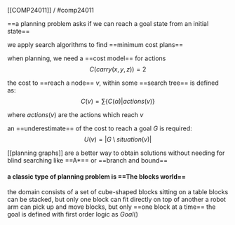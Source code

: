 [[COMP24011]] / #comp24011 

==a planning problem asks if we can reach a goal state from an initial state==

we apply search algorithms to find ==minimum cost plans==

when planning, we need a ==cost model== for actions
$$C(carry(x,y,z))=2$$

the cost to ==reach a node== $v$, within some ==search tree== is defined as:
$$C(v) = \sum{\{C(\alpha)|actions(v)\}}$$

where $actions(v)$ are the actions which reach $v$

an ==underestimate== of the cost to reach a goal $G$ is required:
$$U(v) = |G \setminus situation(v)|$$

[[planning graphs]] are a better way to obtain solutions without needing for blind searching like ==A*== or ==branch and bound==

#### a classic type of planning problem is ==The blocks world==
the domain consists of a set of cube-shaped blocks sitting on a table
blocks can be stacked, but only one block can fit directly on top of another
a robot arm can pick up and move blocks, but only ==one block at a time==
the goal is defined with first order logic as $Goal()$
